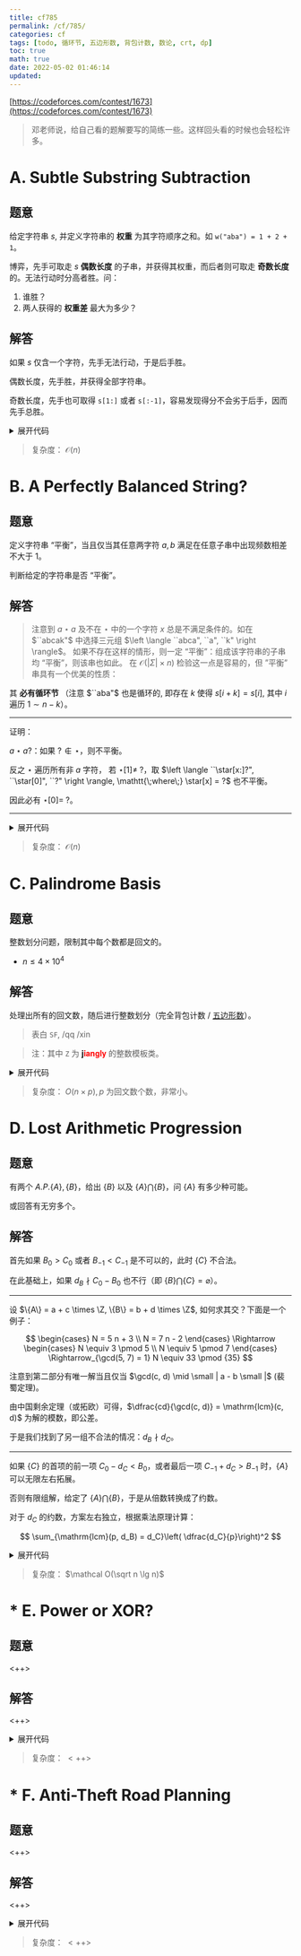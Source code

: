 ```yaml
---
title: cf785
permalink: /cf/785/
categories: cf
tags: [todo, 循环节, 五边形数, 背包计数, 数论, crt, dp]
toc: true
math: true
date: 2022-05-02 01:46:14
updated:
---
```


[https://codeforces.com/contest/1673](https://codeforces.com/contest/1673)

> 邓老师说，给自己看的题解要写的简练一些。这样回头看的时候也会轻松许多。

# A. Subtle Substring Subtraction
## 题意

给定字符串 $s$, 并定义字符串的 **权重** 为其字符顺序之和。如 `w("aba") = 1 + 2 + 1`。

博弈，先手可取走 $s$ **偶数长度** 的子串，并获得其权重，而后者则可取走 **奇数长度** 的。无法行动时分高者胜。问：

1. 谁胜？
2. 两人获得的 **权重差** 最大为多少？

## 解答

如果 $s$ 仅含一个字符，先手无法行动，于是后手胜。

偶数长度，先手胜，并获得全部字符串。

奇数长度，先手也可取得 `s[1:]` 或者 `s[:-1]`，容易发现得分不会劣于后手，因而先手总胜。

<details><summary>展开代码</summary>

```cpp
void solve() {
  std::string s;
  std::cin >> s;

  int ans = 0;
  for (auto &ch : s) {
    ch -= 'a' - 1;
    ans += ch;
  }

  if (s.size() == 1) {
    return std::cout << "Bob " << ans << '\n', void();
  }

  if (s.size() & 1) {
    ans -= 2 * std::min(s[0], s.back());
  }

  std::cout << "Alice " << ans << '\n';
}
```

</details>

> 复杂度： $\mathcal O(n)$

# B. A Perfectly Balanced String?
## 题意

定义字符串 “平衡”，当且仅当其任意两字符 $a, b$ 满足在任意子串中出现频数相差不大于 $1$。

判断给定的字符串是否 “平衡”。

## 解答

> 注意到 $a \star a$ 及不在 $\star$ 中的一个字符 $x$ 总是不满足条件的。如在 $``abcak"$ 中选择三元组 $\left \langle ``abca", ``a", ``k" \right \rangle$。
> 如果不存在这样的情形，则一定 “平衡”：组成该字符串的子串均 “平衡”，则该串也如此。
> 在 $\mathcal O(\left|\Sigma\right| \times n)$ 检验这一点是容易的，但 ”平衡” 串具有一个优美的性质：

其 **必有循环节** （注意 $``aba"$ 也是循环的, 即存在 $k$ 使得 $s[i + k] = s[i]$, 其中 $i$ 遍历 $1 \sim n - k$）。

--------

证明：

$a \star a ?$：如果 $? \not\in \star$，则不平衡。

反之 $\star$ 遍历所有非 $a$ 字符， 若 $\star[1] \ne\; ?$，取 $\left \langle ``\star[x:]?", ``\star[0]", ``?"
\right \rangle, \mathtt{\;where\;} \star[x] = ?$ 也不平衡。

因此必有 $\star[0] =\; ?$。

--------

<details><summary>展开代码</summary>

```cpp
void solve() {
  std::string s;
  std::cin >> s;

  int n = s.size(), len = s.size();
  static char * str = new char [200007];

  std::strcpy(str + 1, s.data());

  std::array<int, 26> pos{};
  for (int i = 1; i <= n; ++i) {
    int si = str[i] - 'a';
    if (pos[si] != 0) {
      len = i - pos[si];
      break;
    }
    pos[si] = i;
  }

  for (int i = 1; i + len <= n; ++i) {
    if (str[i] != str[i + len]) {
      return std::cout << "NO\n", void();
    }
  }

  std::cout << "YES\n";
}
```
</details>

> 复杂度： $\mathcal O(n)$

# C. Palindrome Basis
## 题意

整数划分问题，限制其中每个数都是回文的。

 - $n \le 4 \times 10 ^ 4$

## 解答

处理出所有的回文数，随后进行整数划分（完全背包计数 / [五边形数](https://studyingfather.com/archives/3000)）。

> 表白 `SF`, /qq /xin

<style>
.rated-user {
  font-family: helvetica neue, Helvetica, Arial, sans-serif;
  text-decoration: none !important;
  font-weight: 700;
  display: inline-block;
}

.user-legendary {
  color: red !important;
}

.user-legendary::first-letter {
  color: #000 !important;
}
</style>

> 注：其中 `Z` 为 [<font class="rated-user user-legendary">jiangly</font>](https://codeforces.com/profile/jiangly) 的整数模板类。

<details><summary>展开代码</summary>

```cpp
void solve() {
  static bool initialized = false;
  static std::vector<int> palind;
  static const int N = 4E4 + 7;
  // static std::array<Z, N> dp{}; -> 寄！
  static Z dp[N];
  if (!initialized) {
    initialized ^= 1;
    for (int i = 1; i <= N - 7; ++i) {
      auto s = std::to_string(i);
      if (s == std::string(s.rbegin(), s.rend())) {
        palind.push_back(i);
      }
    }

    dp[0] = 1;
    for (auto &&num : palind) {
      for (int i = 0; i + num <= N - 7; ++i) {
        dp[i + num] += dp[i];
      }
    }
  }

  int n;
  std::cin >> n;
  std::cout << dp[n] << '\n';
}
```
</details>

> 复杂度： $O(n \times p), p$ 为回文数个数，非常小。

# D. Lost Arithmetic Progression
## 题意

有两个 $A.P. \{A\}, \{B\}$，给出 $\{B\}$ 以及 $\{A\} \bigcap \{B\}$，问 $\{A\}$ 有多少种可能。

或回答有无穷多个。

## 解答

首先如果 $B_0 \gt C_0$ 或者 $B_{-1} \lt C_{-1}$ 是不可以的，此时 $\{C\}$ 不合法。

在此基础上，如果 $d_B \nmid C_0 - B_0$ 也不行（即 $\{B\} \bigcap \{C\} = \varnothing$）。

--------

设 $\{A\} = a + c \times \Z, \{B\} = b + d \times \Z$, 如何求其交？下面是一个例子：

$$
\begin{cases}
N = 5 n + 3 \\
N = 7 n - 2
\end{cases} \Rightarrow
\begin{cases}
N \equiv 3 \pmod 5 \\
N \equiv 5 \pmod 7
\end{cases} \Rightarrow_{\gcd(5, 7) = 1}
N \equiv 33 \pmod {35}
$$

注意到第二部分有唯一解当且仅当 $\gcd(c, d) \mid \small | a - b \small |$ (裴蜀定理)。

由中国剩余定理（或拓欧）可得，$\dfrac{cd}{\gcd(c, d)} = \mathrm{lcm}(c, d)$ 为解的模数，即公差。

于是我们找到了另一组不合法的情况：$d_B \nmid d_C$。

--------

如果 $\{C\}$ 的首项的前一项 $C_0 - d_C \lt B_0$，或者最后一项 $C_{-1} + d_C \gt B_{-1}$ 时，$\{A\}$
可以无限左右拓展。

否则有限组解，给定了 $\{A\} \bigcap \{B\}$，于是从倍数转换成了约数。

对于 $d_C$ 的约数，方案左右独立，根据乘法原理计算：

$$
\sum_{\mathrm{lcm}(p, d_B) = d_C}\left( \dfrac{d_C}{p}\right)^2
$$

<details><summary>展开代码</summary>

```cpp
void solve() {
  i64 b, q, y, c, r, z;
  std::cin >> b >> q >> y >> c >> r >> z;

  i64 lb = c + (z - 1) * r, lc = b + (y - 1) * q;

  if (r % q || (c - b) % q || c < b || lb > lc) {
    return std::cout << "0\n", void();
  } else if (c - r < b || lb + r > lc) {
    return std::cout << "-1\n", void();
  }

  Z ans = 0;
  for (i64 i = 1; i * i <= r; ++i) {
    if (r % i == 0) {
      if (std::lcm(i, q) == r) {
        ans += r / i * r / i;
      }
      if (i * i != r) {
        i64 t = r / i;
        if (std::lcm(t, q) == r) {
          ans += r / t * r / t;
        }
      }
    }
  }

  std::cout << ans << '\n';
}
```
</details>

> 复杂度： $\mathcal O(\sqrt n \lg n)$

# * E. Power or XOR?
## 题意

<++>

## 解答

<++>

<details><summary>展开代码</summary>

```cpp
#include <bits/stdc++.h>
using namespace std;
using LL = long long;
constexpr int mod = 1'000'000'007;
void add(int &x, int y) {
  if ((x += y) >= mod) {
    x -= mod;
  }
}
int main() {
  ios::sync_with_stdio(false);
  cin.tie(nullptr);

  int n, k;
  cin >> n >> k;

  vector<int> B(n);
  for (int &Bi : B) {
    cin >> Bi;
  }

  vector<int> ans(1 << 20);
  map<pair<int, int>, int> F;

  auto f = [&](int n, int k) {
    if (F.count({n, k})) {
      return F[{n, k}];
    }
    int &res = F[{n, k}];
    for (int i = k; i <= n; i += 1) {
      res ^= (n & i) == i;
    }
    return res;
  };

  for (int i = 0; i < n; i += 1)
    for (int j = i; j < i + 20 and j < n; j += 1) {
      LL x = 0;
      for (int k = i + 1; k <= j; k += 1) {
        x += B[k];
      }
      if (x >= 20) {
        break;
      }
      x = 1 << x;
      x *= B[i];
      if (x >= (1 << 20)) {
        break;
      }
      int s = (i != 0) + (j + 1 != n);
      if (f(n - 1 - (j - i) - s, k - s)) {
        ans[x] ^= 1;
      }
    }

  int one = 0;
  for (int i = (1 << 20) - 1; i >= 0; i -= 1) {
    if (ans[i]) {
      one = 1;
    }
    if (one) {
      cout << ans[i];
    }
  }
  if (not one) {
    cout << 0;
  }
  return 0;
}
```
</details>

> 复杂度： $<++>$

# * F. Anti-Theft Road Planning
## 题意

<++>

## 解答

<++>

<details><summary>展开代码</summary>

```cpp
#include <bits/stdc++.h>

using namespace std;

int G[32];

int key(int x, int y) {
  int t = 0;
  x = G[x];
  y = G[y];
  for (int i = 0; i < 5; i++) {
    t |= ((x >> i & 1) << (2 * i)) | ((y >> i & 1) << (2 * i + 1));
  }
  return t;
}

int main() {
  G[0] = 0;
  for (int k = 2; k <= 32; k <<= 1) {
    for (int i = 0; i < k / 2; i++) {
      G[k - i - 1] = (k / 2) | G[i];
    }
  }
  int n, k;
  scanf("%d%d", &n, &k);
  for (int i = 0; i < n; i++) {
    for (int j = 1; j < n; j++) {
      printf("%d ", key(i, j - 1) ^ key(i, j));
    }
    putchar('\n');
  }
  for (int i = 1; i < n; i++) {
    for (int j = 0; j < n; j++) {
      printf("%d ", key(i - 1, j) ^ key(i, j));
    }
    putchar('\n');
  }
  fflush(stdout);
  int x = key(0, 0);
  while (k--) {
    int v;
    scanf("%d", &v);
    x ^= v;
    for (int i = 0; i < n; i++) {
      for (int j = 0; j < n; j++) {
        if (key(i, j) == x) {
          printf("%d %d\n", i + 1, j + 1);
        }
      }
    }
    fflush(stdout);
  }
  return 0;
}
```
</details>

> 复杂度： $<++>$

